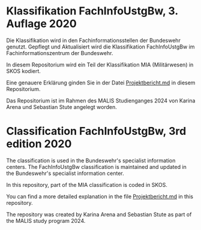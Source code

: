 # Klassifikation FachInfoUstgBw, 3. Auflage 2020

Die Klassifikation wird in den Fachinformationsstellen der Bundeswehr genutzt. Gepflegt und Aktualisiert wird die Klassifikation FachInfoUstgBw im Fachinformationszentrum der Bundeswehr.

In diesem Repositorium wird ein Teil der Klassifikation MIA (Militärwesen) in SKOS kodiert. 

Eine genauere Erklärung ginden Sie in der Datei [Projektbericht.md](https://github.com/Glockenturm/fachinfoustgbw/blob/main/Projektbericht.md) in diesem Repositorium.

Das Repositorium ist im Rahmen des MALIS Studienganges 2024 von Karina Arena und Sebastian Stute angelegt worden.

# Classification FachInfoUstgBw, 3rd edition 2020

The classification is used in the Bundeswehr's specialist information centers. The FachInfoUstgBw classification is maintained and updated in the Bundeswehr's specialist information center.

In this repository, part of the MIA classification is coded in SKOS.

You can find a more detailed explanation in the file [Projektbericht.md](https://github.com/Glockenturm/fachinfoustgbw/blob/main/Projektbericht.md) in this repository.

The repository was created by Karina Arena and Sebastian Stute as part of the MALIS study program 2024.
